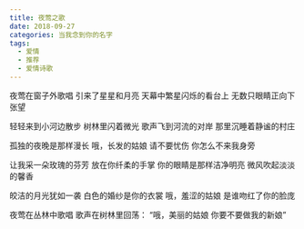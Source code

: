 ```yaml
---
title: 夜莺之歌
date: 2018-09-27
categories: 当我念到你的名字
tags:
  - 爱情
  - 推荐
  - 爱情诗歌
---
```


夜莺在窗子外歌唱
引来了星星和月亮
天幕中繁星闪烁的看台上
无数只眼睛正向下张望
<!--more-->
轻轻来到小河边散步
树林里闪着微光
歌声飞到河流的对岸
那里沉睡着静谧的村庄

孤独的夜晚是那样漫长
哦，长发的姑娘
请不要忧伤
你怎么不来我身旁

让我采一朵玫瑰的芬芳
放在你纤柔的手掌
你的眼睛是那样洁净明亮
微风吹起淡淡的馨香

皎洁的月光犹如一袭
白色的婚纱是你的衣裳
哦，羞涩的姑娘
是谁吻红了你的脸庞

夜莺在丛林中歌唱
歌声在树林里回荡：
“哦，美丽的姑娘
你要不要做我的新娘”